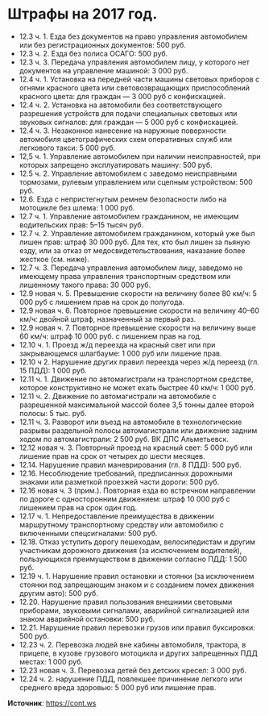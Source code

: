 # Штрафы на 2017 год.

- 12.3 ч. 1. Езда без документов на право управления автомобилем или без регистрационных документов: 500 руб.
- 12.3 ч. 2. Езда без полиса ОСАГО: 500 руб.
- 12.3 ч. 3. Передача управления автомобилем лицу, у которого нет документов на управление машиной: 3 000 руб.
- 12.4 ч. 1. Установка на передней части машины световых приборов с огнями красного цвета или световозвращающих приспособлений красного цвета: для граждан — 3 000 руб с конфискацией.
- 12.4 ч. 2. Установка на автомобили без соответствующего разрешения устройств для подачи специальных световых или звуковых сигналов: для граждан — 5 000 руб с конфискацией.
- 12.4 ч. 3. Незаконное нанесение на наружные поверхности автомобиля цветографических схем оперативных служб или легкового такси: 5 000 руб.
- 12,5 ч. 1. Управление автомобилем при наличии неисправностей, при которых запрещено эксплуатировать машину: 500 руб.
- 12.5 ч. 2. Управление автомобилем с заведомо неисправными тормозами, рулевым управлением или сцепным устройством: 500 руб.
- 12.6. Езда с непристегнутым ремнем безопасности либо на мотоцикле без шлема: 1 000 руб.
- 12.7 ч. 1. Управление автомобилем гражданином, не имеющим водительских прав: 5–15 тысяч руб.
- 12.7 ч. 2. Управление автомобилем гражданином, который уже был лишен прав: штраф 30 000 руб. Для тех, кто был лишен за пьяную езду, или за отказ от медосвидетельствования, наказание более жесткое (см. ниже).
- 12.7 ч. 3. Передача управления автомобилем лицу, заведомо не имеющему права управления транспортным средством или лишенному такого права: 30 000 руб.
- 12.9 новая ч. 5. Превышение скорости на величину более 80 км/ч: 5 000 руб с лишением прав на срок до полугода.
- 12.9 новая ч. 6. Повторное превышение скорости на величину 40–60 км/ч: двойной штраф, назначенный за первый раз.
- 12.9 новая ч. 7. Повторное превышение скорости на величину выше 60 км/ч: штраф 10 000 руб. с лишением прав на год.
- 12.10 ч. 1. Проезд ж/д переезда на красный свет или при закрывающемся шлагбауме: 1 000 руб или лишение прав.
- 12.10 ч 2. Нарушение других правил переезда через ж/д переезд (гл. 15 ПДД): 1 000 руб.
- 12.11 ч. 1. Движение по автомагистрали на транспортном средстве, которое конструктивно не может ехать быстрее 40 км/ч: 1 000 руб.
- 12.11 ч. 2. Движение по автомагистрали на автомобиле с разрешенной максимальной массой более 3,5 тонны далее второй полосы: 5 тыс. руб.
- 12.11 ч. 3. Разворот или въезд на автомобиле в технологические разрывы раздельной полосы автомагистрали или движение задним ходом по автомагистрали: 2 500 руб. ВК ДПС Альметьевск.
- 12.12 новая ч. 3. Повторный проезд на красный свет: 5 000 руб или лишение прав на срок от четырех до шести месяцев.
- 12.14. Нарушение правил маневрирования (гл. 8 ПДД): 500 руб.
- 12.16. Несоблюдение требований, предписанных дорожными знаками или разметкой проезжей части дороги: 500 руб.
- 12.16 новая ч. 3 (прим.). Повторная езда во встречном направлении по дороге с односторонним движением: штраф 10 000 руб с лишением прав на срок один год.
- 12.17 ч. 1. Непредоставление преимущества в движении маршрутному транспортному средству или автомобилю с включенными спецсигналами: 500 руб.
- 12.18. Отказ уступить дорогу пешеходам, велосипедистам и другим участникам дорожного движения (за исключением водителей), пользующихся преимуществом в движении согласно ПДД: 1 500 руб.
- 12.19 ч. 1. Нарушение правил остановки и стоянки (за исключением стоянки под запрещающим знаком и с созданием помех движения другим авто): 500 руб.
- 12.20. Нарушение правил пользования внешними световыми приборами, звуковыми сигналами, аварийной сигнализацией или знаком аварийной остановки: 500 руб.
- 12.21. Нарушение правил перевозки грузов или правил буксировки: 500 руб.
- 12.23 ч. 2. Перевозка людей вне кабины автомобиля, трактора, в прицепе, в кузове грузового мотоцикла и других запрещенных ПДД местах: 1 000 руб.
- 12.23 новая ч. 3. Перевозка детей без детских кресел: 3 000 руб.
- 12.24 ч. 2. нарушение ПДД, повлекшее причинение легкого или среднего вреда здоровью: 5 000 руб или лишение прав.

**Источник**: https://cont.ws
